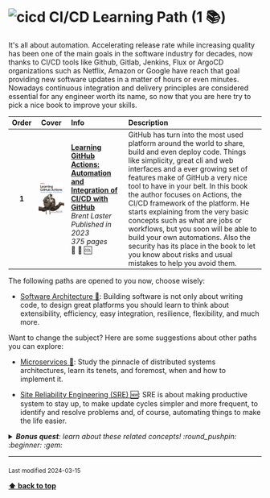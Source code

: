 [//]: # (Auto generated file from templates)

# <img height="35" src="https://user-images.githubusercontent.com/25181517/183868728-b2e11072-00a5-47e2-8a4e-4ebbb2b8c554.png" alt="cicd" title="CI/CD"/> CI/CD Learning Path (1 :books:)

It's all about automation. Accelerating release rate while increasing quality has been one of the main goals in the software industry for decades, now thanks to CI/CD tools like Github, Gitlab, Jenkins, Flux or ArgoCD organizations such as Netflix, Amazon or Google have reach that goal providing new software updates in a matter of hours or even minutes. Nowadays continuous integration and delivery principles are considered essential for any engineer worth its name, so now that you are here try to pick a nice book to improve your skills.

| Order | Cover | Info | Description |
| :---: | :---: | :--- | :--- |
| **1** | ![img](/assets/books/covers/learning-github-actions.jpeg) | [**Learning GitHub Actions: Automation and Integration of CI/CD with GitHub**](https://www.oreilly.com/library/view/learning-github-actions/9781098131067/) <br> *Brent Laster* <br> *Published in 2023* <br> *375 pages* <br> :hatched_chick: :green_book: :cool: | GitHub has turn into the most used platform around the world to share, build and even deploy code. Things like simplicity, great cli and web interfaces and a ever growing set of features make of GitHub a very nice tool to have in your belt. In this book the author focuses on Actions, the CI/CD framework of the platform. He starts explaining from the very basic concepts such as what are jobs or workflows, but you soon will be able to build your own automations. Also the security has its place in the book to let you know about risks and usual mistakes to help you avoid them. |

The following paths are opened to you now, choose wisely:

- [Software Architecture :construction:](/content/learning-paths/software-architecture): Building software is not only about writing code, to design great platforms you should learn to think about extensibility, efficiency, easy integration, resilience, flexibility, and much more.


Want to change the subject? Here are some suggestions about other paths you can explore:

- [Microservices :construction:](/content/learning-paths/microservices): Study the pinnacle of distributed systems architectures, learn its tenets, and foremost, when and how to implement it.

- [Site Reliability Engineering (SRE) :new:](/content/learning-paths/sre): SRE is about making productive system to stay up, to make update cycles simpler and more frequent, to identify and resolve problems and, of course, automating things to make the life easier.


<details><summary><i><b>Bonus quest</b>: learn about these related concepts! :round_pushpin: :beginner: :gem: </i></summary>
<p>

<sub>#automation #integration #delivery #quality #testing #fast-releases #lead-time</sub>

</p>
</details>

---
<sub>Last modified 2024-03-15</sub>

[**⬆ back to top**](#ci/cd-learning-path)

